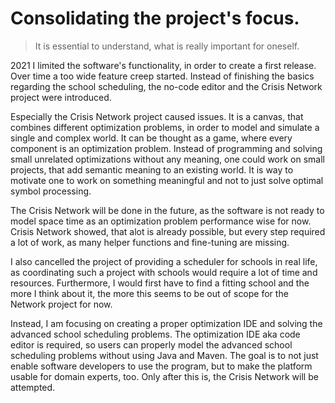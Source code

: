 # Consolidating the project's focus.
> It is essential to understand, what is really important for oneself.

2021 I limited the software's functionality, in order to create a first release.
Over time a too wide feature creep started.
Instead of finishing the basics regarding the school scheduling,
the no-code editor and the Crisis Network project were introduced.

Especially the Crisis Network project caused issues.
It is a canvas, that combines different optimization problems, in order to model and simulate a single and complex world.
It can be thought as a game, where every component is an optimization problem.
Instead of programming and solving small unrelated optimizations without any meaning,
one could work on small projects, that add semantic meaning to an existing world.
It is way to motivate one to work on something meaningful and not to just solve optimal symbol processing.

The Crisis Network will be done in the future,
as the software is not ready to model space time as an optimization problem performance wise for now.
Crisis Network showed, that alot is already possible, but every step required a lot of work,
as many helper functions and fine-tuning are missing.

I also cancelled the project of providing a scheduler for schools in real life,
as coordinating such a project with schools  would require a lot of time and resources.
Furthermore, I would first have to find a fitting school and
the more I think about it, the more this seems to be out of scope for the Network project for now.

Instead, I am focusing on creating a proper optimization IDE and solving the advanced school scheduling problems.
The optimization IDE aka code editor is required,
so users can properly model the advanced school scheduling problems without using Java and Maven.
The goal is to not just enable software developers to use the program,
but to make the platform usable for domain experts, too.
Only after this is, the Crisis Network will be attempted.